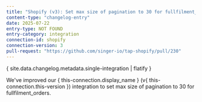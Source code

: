 ```yaml
---
title: "Shopify (v3): Set max size of pagination to 30 for fullfilment_orders"
content-type: "changelog-entry"
date: 2025-07-22
entry-type: NOT FOUND
entry-category: integration
connection-id: shopify
connection-version: 3
pull-request: "https://github.com/singer-io/tap-shopify/pull/230"
---
```

{ site.data.changelog.metadata.single-integration | flatify }

We've improved our { this-connection.display_name } (v{ this-connection.this-version }) integration to set max size of pagination to 30 for fullfilment_orders.